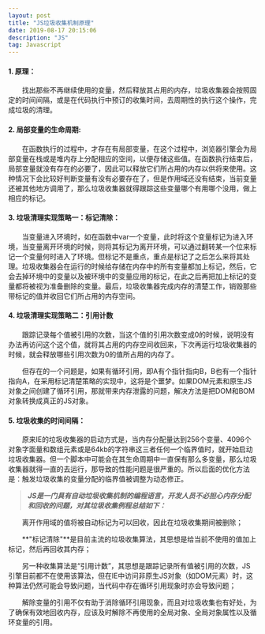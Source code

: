 ```yaml
---
layout: post
title: "JS垃圾收集机制原理"
date: 2019-08-17 20:15:06 
description: "JS"
tag: Javascript
---
```


#### **1. 原理：**

&emsp;&emsp;找出那些不再继续使用的变量，然后释放其占用的内存，垃圾收集器会按照固定的时间间隔，或是在代码执行中预订的收集时间，去周期性的执行这个操作，完成垃圾的清理。

#### **2. 局部变量的生命周期:**

&emsp;&emsp;在函数执行的过程中，才存在有局部变量，在这个过程中，浏览器引擎会为局部变量在栈或是堆内存上分配相应的空间，以便存储这些值。在函数执行结束后，局部变量就没有存在的必要了，因此可以释放它们所占用的内存以供将来使用。这种情况下会比较好判断变量有没有必要存在了，但是作用域还没有结束，当前变量还被其他地方调用了，那么垃圾收集器就得跟踪这些变量哪个有用哪个没用，做上相应的标记。

#### **3. 垃圾清理实现策略一：标记清除：**

&emsp;&emsp;当变量进入环境时，如在函数中var一个变量，此时将这个变量标记为进入环境，当变量离开环境的时候，则将其标记为离开环境，可以通过翻转某一个位来标记一个变量何时进入了环境。但标记不是重点，重点是标记了之后怎么来将其处理。垃圾收集器会在运行的时候给存储在内存中的所有变量都加上标记，然后，它会去掉环境中的变量以及被环境中的变量应用的标记，在此之后再把加上标记的变量都将被视为准备删除的变量。最后，垃圾收集器完成内存的清楚工作，销毁那些带标记的值并收回它们所占用的内存空间。

#### **4. 垃圾清理实现策略二：引用计数**

&emsp;&emsp;跟踪记录每个值被引用的次数，当这个值的引用次数变成0的时候，说明没有办法再访问这个这个值，就将其占用的内存空间收回来，下次再运行垃圾收集器的时候，就会释放哪些引用次数为0的值所占用的内存了。

&emsp;&emsp;但存在的一个问题是，如果有循环引用，即A有个指针指向B，B也有一个指针指向A，在采用标记清楚策略的实现中，这将是个噩梦。如果DOM元素和原生JS对象之间创建了循环引用，那就带来内存泄露的问题，解决方法是把DOM和BOM对象转换成真正的JS对象。

#### **5. 垃圾收集的时间间隔：**

&emsp;&emsp;原来IE的垃圾收集器的启动方式是，当内存分配量达到256个变量、4096个对象字面量和数组元素或是64kb的字符串这三者任何一个临界值时，就开始启动垃圾收集器。但一个脚本中可能会在其生命周期中一直保有那么多变量，那么垃圾收集器就得一直的去运行，那导致的性能问题是很严重的。所以后面的优化方法是：触发垃圾收集的变量分配的临界值被调整为动态修正。

> ***JS是一门具有自动垃圾收集机制的编程语言，开发人员不必担心内存分配和回收的问题，对其垃圾收集例程总结如下：***

&emsp;&emsp;离开作用域的值将被自动标记为可以回收，因此在垃圾收集期间被删除；

&emsp;&emsp;**"标记清除"**是目前主流的垃圾收集算法，其思想是给当前不使用的值加上标记，然后再回收其内存；

&emsp;&emsp;另一种收集算法是“引用计数”，其思想是跟踪记录所有值被引用的次数，JS引擎目前都不在使用该算法，但在IE中访问非原生JS对象（如DOM元素）时，这种算法仍然可能会导致问题，当代码中存在循环引用现象时亦会导致问题；

&emsp;&emsp;解除变量的引用不仅有助于消除循环引用现象，而且对垃圾收集也有好处，为了确保有效地回收内存，应该及时解除不再使用的全局对象、全局对象属性以及循环变量的引用。

